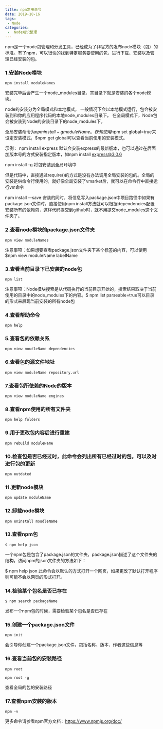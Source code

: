 ```yaml
---
title: npm常用命令
date: 2019-10-16
tags:
 - Node
categories:
 -  Node知识整理
---
```


npm是一个node包管理和分发工具，已经成为了非官方的发布node模块（包）的标准。有了npm，可以很快的找到特定服务要使用的包，进行下载、安装以及管理已经安装的包。

### 1.安装Node模块

```
npm install moduleNames
```

安装完毕后会产生一个node_modules目录，其目录下就是安装的各个node模块。

node的安装分为全局模式和本地模式。
一般情况下会以本地模式运行，包会被安装到和你的应用程序代码的本地node_modules目录下。
在全局模式下，Node包会被安装到Node的安装目录下的node_modules下。

全局安装命令为$npm install -g moduleName。
获知使用$npm set global=true来设定安装模式，$npm get global可以查看当前使用的安装模式。

示例：
npm install express
默认会安装express的最新版本，也可以通过在后面加版本号的方式安装指定版本，如npm install express@3.0.6

npm install <name> -g
将包安装到全局环境中

但是代码中，直接通过require()的方式是没有办法调用全局安装的包的。全局的安装是供命令行使用的，就好像全局安装了vmarket后，就可以在命令行中直接运行vm命令

npm install <name> --save
安装的同时，将信息写入package.json中项目路径中如果有package.json文件时，直接使用npm install方法就可以根据dependencies配置安装所有的依赖包，这样代码提交到github时，就不用提交node_modules这个文件夹了。

### 2.查看node模块的package.json文件夹

```
npm view moduleNames
```

注意事项：如果想要查看package.json文件夹下某个标签的内容，可以使用$npm view moduleName labelName

### 3.查看当前目录下已安装的node包

```
npm list
```

注意事项：Node模块搜索是从代码执行的当前目录开始的，搜索结果取决于当前使用的目录中的node_modules下的内容。$ npm list parseable=true可以目录的形式来展现当前安装的所有node包

### 4.查看帮助命令

```
npm help
```

### 5.查看包的依赖关系

```
npm view moudleName dependencies
```

### 6.查看包的源文件地址

```
npm view moduleName repository.url
```

### 7.查看包所依赖的Node的版本

```
npm view moduleName engines
```

### 8.查看npm使用的所有文件夹

```
npm help folders
```

### 9.用于更改包内容后进行重建

```
npm rebuild moduleName
```

### 10.检查包是否已经过时，此命令会列出所有已经过时的包，可以及时进行包的更新

```
npm outdated
```

### 11.更新node模块

```
npm update moduleName
```

### 12.卸载node模块

```
npm uninstall moudleName
```

### 13.查看npm包

```
$ npm help json
```

一个npm包是包含了package.json的文件夹，package.json描述了这个文件夹的结构。访问npm的json文件夹的方法如下：

$ npm help json
此命令会以默认的方式打开一个网页，如果更改了默认打开程序则可能不会以网页的形式打开。

### 14.检验某个包名是否已存在

```
$ npm search packageName
```

发布一个npm包的时候，需要检验某个包名是否已存在

### 15.创建一个package.json文件

```
npm init
```

会引导你创建一个package.json文件，包括名称、版本、作者这些信息等

### 16.查看当前包的安装路径

```
npm root
```

```
npm root -g
```

查看全局的包的安装路径

### 17.查看npm安装的版本

```
npm -v
```

更多命令请参看npm官方文档：https://www.npmjs.org/doc/